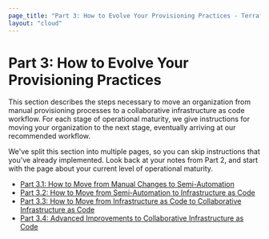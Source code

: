 ```yaml
---
page_title: "Part 3: How to Evolve Your Provisioning Practices - Terraform Recommended Practices"
layout: "cloud"
---
```



# Part 3: How to Evolve Your Provisioning Practices

This section describes the steps necessary to move an organization from manual provisioning processes to a collaborative infrastructure as code workflow. For each stage of operational maturity, we give instructions for moving your organization to the next stage, eventually arriving at our recommended workflow.

We've split this section into multiple pages, so you can skip instructions that you've already implemented. Look back at your notes from Part 2, and start with the page about your current level of operational maturity.

- [Part 3.1: How to Move from Manual Changes to Semi-Automation](./part3.1.html)
- [Part 3.2: How to Move from Semi-Automation to Infrastructure as Code](./part3.2.html)
- [Part 3.3: How to Move from Infrastructure as Code to Collaborative Infrastructure as Code](./part3.3.html)
- [Part 3.4: Advanced Improvements to Collaborative Infrastructure as Code](./part3.4.html)

